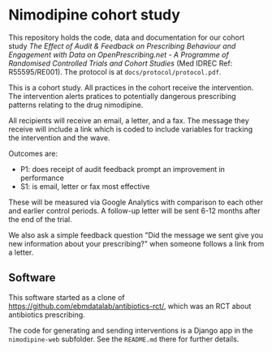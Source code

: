# Nimodipine cohort study

This repository holds the code, data and documentation for our cohort
study *The Effect of Audit & Feedback on Prescribing Behaviour and
Engagement with Data on OpenPrescribing.net - A Programme of
Randomised Controlled Trials and Cohort Studies* (Med IDREC Ref: ​
R55595/RE001). The protocol is at `docs/protocol/protocol.pdf`.

This is a cohort study.  All practices in the cohort receive the
intervention.  The intervention alerts pratices to potentially
dangerous prescribing patterns relating to the drug nimodipine.

All recipients will receive an email, a letter, and a fax.  The
message they receive will include a link which is coded to include
variables for tracking the intervention and the wave.

Outcomes are:

* P1: does receipt of audit feedback prompt an improvement in performance
* S1: is email, letter or fax most effective

These will be measured via Google Analytics with comparison to each
other and earlier control periods.  A follow-up letter will be sent
6-12 months after the end of the trial.

We also ask a simple feedback question "Did the message we sent give
you new information about your prescribing?" when someone follows a
link from a letter.


## Software

This software started as a clone of
https://github.com/ebmdatalab/antibiotics-rct/, which was an RCT about
antibiotics prescribing.

The code for generating and sending interventions is a Django app
in the `nimodipine-web` subfolder. See the `README.md` there for
further details.
